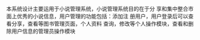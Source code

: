 本系统设计主要运用于小说管理系统，小说管理系统目的在于分
享和集中整合市面上优秀的小说信息，用户管理的功能包括：添加注
册用户，用户登录后可以查看分享，查看等图书管理页面，个人资料
查询，修改等个人操作模块，查看和删除用户信息的管理员操作模块
